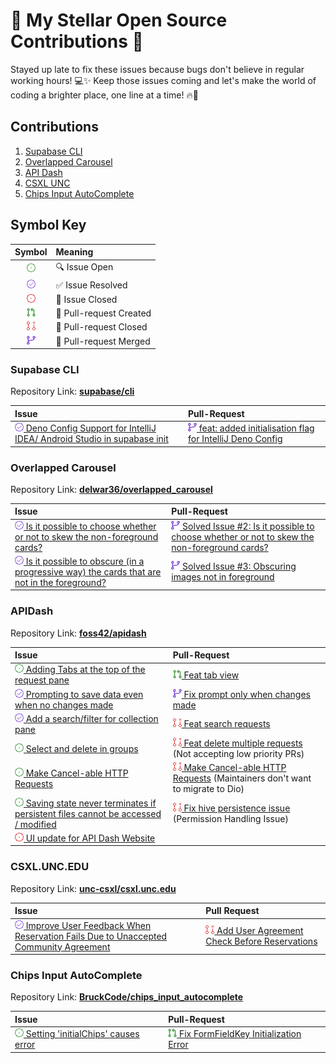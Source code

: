 # 🌟 My Stellar Open Source Contributions 🚀

Stayed up late to fix these issues because bugs don't believe in regular working hours! 💻✨ Keep those issues coming and
let's make the world of coding a brighter place, one line at a time! 🔥🌟

## Contributions

1. [Supabase CLI](#supabase-cli)
2. [Overlapped Carousel](#overlapped-carousel)
3. [API Dash](#apidash)
4. [CSXL UNC](#csxluncedu)
5. [Chips Input AutoComplete](#chips-input-autocomplete)

## Symbol Key

|                Symbol                 | Meaning                 |
|:-------------------------------------:|:------------------------|
|    ![🔍 ISSUE](./assets/issue.png)    | 🔍  Issue Open          |
| ![✅ RESOLVED](./assets/resolved.png)  | ✅ Issue Resolved        |
|   ![🚫 CLOSED](./assets/closed.png)   | 🚫 Issue Closed         |
|       ![🎉 PR](./assets/pr.png)       | 🎉 Pull-request Created |
| ![ 🚧 CLOSED](./assets/pr-closed.png) | 🚧 Pull-request Closed  |
|   ![🔀 MERGED](./assets/merged.png)   | 🔀 Pull-request Merged  |

### Supabase CLI

Repository Link: [**supabase/cli**](https://github.com/supabase/cli)

| Issue                                                                                                                                                      | Pull-Request                                                                                                                            |
|:-----------------------------------------------------------------------------------------------------------------------------------------------------------|:----------------------------------------------------------------------------------------------------------------------------------------|
| [![✅ RESOLVED](./assets/resolved.png) Deno Config Support for IntelliJ IDEA/ Android Studio in supabase init](https://github.com/supabase/cli/issues/1998) | [![🔀 MERGED](./assets/merged.png) feat: added initialisation flag for IntelliJ Deno Config](https://github.com/supabase/cli/pull/2045) |

### Overlapped Carousel

Repository Link: [**delwar36/overlapped_carousel**](https://github.com/delwar36/overlapped_carousel)

| Issue                                                                                                                                                                                       | Pull-Request                                                                                                                                                                           |
|:--------------------------------------------------------------------------------------------------------------------------------------------------------------------------------------------|:---------------------------------------------------------------------------------------------------------------------------------------------------------------------------------------|
| [![✅ RESOLVED](./assets/resolved.png) Is it possible to choose whether or not to skew the non-foreground cards?](https://github.com/delwar36/overlapped_carousel/issues/2)                  | [![🔀 MERGED](./assets/merged.png) Solved Issue #2: Is it possible to choose whether or not to skew the non-foreground cards?](https://github.com/delwar36/overlapped_carousel/pull/5) |
| [![✅ RESOLVED](./assets/resolved.png) Is it possible to obscure (in a progressive way) the cards that are not in the foreground?](https://github.com/delwar36/overlapped_carousel/issues/2) | [![🔀 MERGED](./assets/merged.png) Solved Issue #3: Obscuring images not in foreground](https://github.com/delwar36/overlapped_carousel/pull/4)                                        |

### APIDash

Repository Link: [**foss42/apidash**](https://github.com/foss42/apidash)

| Issue                                                                                                                                                           | Pull-Request                                                                                                                                                  | 
|:----------------------------------------------------------------------------------------------------------------------------------------------------------------|:--------------------------------------------------------------------------------------------------------------------------------------------------------------|
| [![🔍 ISSUE](./assets/issue.png) Adding Tabs at the top of the request pane](https://github.com/foss42/apidash/issues/306)                                      | [![🎉 PR](./assets/pr.png) Feat tab view](https://github.com/foss42/apidash/pull/327)                                                                         |
| [![✅ RESOLVED](./assets/resolved.png) Prompting to save data even when no changes made](https://github.com/foss42/apidash/issues/364)                           | [![🔀 Merged](./assets/merged.png) Fix prompt only when changes made](https://github.com/foss42/apidash/pull/365)                                             |
| [![✅ RESOLVED](./assets/resolved.png) Add a search/filter for collection pane](https://github.com/foss42/apidash/issues/305)                                    | [![ 🚧 CLOSED](./assets/pr-closed.png) Feat search requests](https://github.com/foss42/apidash/pull/330)                                                      |
| [![🔍 ISSUE](./assets/issue.png) Select and delete in groups](https://github.com/foss42/apidash/issues/319)                                                     | [![🚧 CLOSED](./assets/pr-closed.png) Feat delete multiple requests](https://github.com/foss42/apidash/pull/368) (Not accepting low priority PRs)             |
| [![🔍 ISSUE](./assets/issue.png) Make Cancel-able HTTP Requests](https://github.com/foss42/apidash/issues/109)                                                  | [![ 🚧 CLOSED](./assets/pr-closed.png) Make Cancel-able HTTP Requests](https://github.com/foss42/apidash/pull/113) (Maintainers don't want to migrate to Dio) |
| [![🔍 ISSUE](./assets/issue.png) Saving state never terminates if persistent files cannot be accessed / modified](https://github.com/foss42/apidash/issues/359) | [![ 🚧 CLOSED](./assets/pr-closed.png) Fix hive persistence issue](https://github.com/foss42/apidash/pull/363) (Permission Handling Issue)                    |
| [![🚫 CLOSED](./assets/closed.png) UI update for API Dash Website](https://github.com/foss42/apidash/issues/362)                                                |                                                                                                                                                               |

### CSXL.UNC.EDU

Repository Link: [**unc-csxl/csxl.unc.edu**](https://github.com/unc-csxl/csxl.unc.edu)

| Issue                                                                                                                                                                          | Pull Request                                                                                                                         |
|:-------------------------------------------------------------------------------------------------------------------------------------------------------------------------------|:-------------------------------------------------------------------------------------------------------------------------------------|
| [![✅ RESOLVED](./assets/resolved.png) Improve User Feedback When Reservation Fails Due to Unaccepted Community Agreement](https://github.com/unc-csxl/csxl.unc.edu/issues/625) | [![ 🚧 CLOSED](./assets/pr-closed.png) Add User Agreement Check Before Reservations ](https://github.com/unc-csxl/csxl.unc.edu/pull/626) |

### Chips Input AutoComplete

Repository Link: [**BruckCode/chips_input_autocomplete**](https://github.com/BruckCode/chips_input_autocomplete)

| Issue                                                                                                                                 | Pull-Request                                                                                                                    |
|:--------------------------------------------------------------------------------------------------------------------------------------|:--------------------------------------------------------------------------------------------------------------------------------|
| [![🔍 ISSUE](./assets/issue.png) Setting 'initialChips' causes error](https://github.com/BruckCode/chips_input_autocomplete/issues/4) | [![🎉 PR](./assets/pr.png) Fix FormFieldKey Initialization Error](https://github.com/BruckCode/chips_input_autocomplete/pull/5) |
